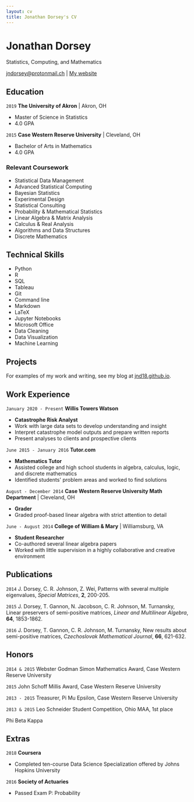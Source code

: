 ```yaml
---
layout: cv
title: Jonathan Dorsey's CV
---
```

# Jonathan Dorsey

Statistics, Computing, and Mathematics

<div id="webaddress">
<a href="mailto:jndorsey@protonmail.ch">jndorsey@protonmail.ch</a>
| <a href="https://jnd18.github.io">My website</a>
</div>

## Education

`2019`
**The University of Akron** | Akron, OH
- Master of Science in Statistics
- 4.0 GPA

`2015`
**Case Western Reserve University** | Cleveland, OH
- Bachelor of Arts in Mathematics
- 4.0 GPA

### Relevant Coursework

- Statistical Data Management
- Advanced Statistical Computing
- Bayesian Statistics
- Experimental Design
- Statistical Consulting
- Probability & Mathematical Statistics
- Linear Algebra & Matrix Analysis
- Calculus & Real Analysis
- Algorithms and Data Structures
- Discrete Mathematics

## Technical Skills

- Python
- R
- SQL
- Tableau
- Git
- Command line
- Markdown
- LaTeX
- Jupyter Notebooks
- Microsoft Office
- Data Cleaning
- Data Visualization
- Machine Learning


## Projects

For examples of my work and writing, see my blog at [jnd18.github.io](https://jnd18.github.io).

## Work Experience

`January 2020 - Present`
**Willis Towers Watson**
- **Catastrophe Risk Analyst**
- Work with large data sets to develop understanding and insight
- Interpret catastrophe model outputs and prepare written reports
- Present analyses to clients and prospective clients

`June 2015 - January 2016`
**Tutor.com**
- **Mathematics Tutor**
- Assisted college and high school students in algebra, calculus, logic, and discrete mathematics
- Identified students' problem areas and worked to find solutions

`August - December 2014`
**Case Western Reserve University Math Department** | Cleveland, OH
- **Grader**
- Graded proof-based linear algebra with strict attention to detail

`June - August 2014`
**College of William & Mary** | Williamsburg, VA
- **Student Researcher**
- Co-authored several linear algebra papers
- Worked with little supervision in a highly collaborative and creative environment

## Publications

`2014`
J. Dorsey, C. R. Johnson, Z. Wei,
Patterns with several multiple eigenvalues,
_Special Matrices_, **2**, 200-205.

`2015`
J. Dorsey, T. Gannon, N. Jacobson, C. R. Johnson, M. Turnansky,
Linear preservers of semi-positive matrices,
_Linear and Multilinear Algebra_, **64**, 1853-1862.

`2016`
J. Dorsey, T. Gannon, C. R. Johnson, M. Turnansky,
New results about semi-positive matrices, 
_Czechoslovak Mathematical Journal_, **66**, 621-632.


## Honors

`2014 & 2015`
Webster Godman Simon Mathematics Award, Case Western Reserve University

`2015`
John Schoff Millis Award, Case Western Reserve University

`2013 - 2015`
Treasurer, Pi Mu Epsilon, Case Western Reserve University

`2013 & 2015`
Leo Schneider Student Competition, Ohio MAA, 1st place

Phi Beta Kappa


## Extras

`2018`
**Coursera**
- Completed ten-course Data Science Specialization offered by Johns Hopkins University

`2016`
**Society of Actuaries**
- Passed Exam P: Probability


<!-- ### Footer

Last updated: May 2019 -->


